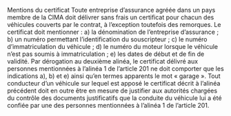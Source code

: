 Mentions du certificat
Toute entreprise d’assurance agréée dans un pays membre de la CIMA doit délivrer sans frais un certificat pour chacun des véhicules couverts par le contrat, à l’exception toutefois des remorques.
Le certificat doit mentionner :
a) la dénomination de l’entreprise d’assurance ;
b) un numéro permettant l’identification du souscripteur ;
c) le numéro d’immatriculation du véhicule ;
d) le numéro du moteur lorsque le véhicule n’est pas soumis à immatriculation ;
e) les dates de début et de fin de validité.
Par dérogation au deuxième alinéa, le certificat délivré aux personnes mentionnées à l’alinéa 1 de l’article 201 ne doit comporter que les indications a), b) et e) ainsi qu’en termes apparents le mot « garage ».
Tout conducteur d’un véhicule sur lequel est apposé le certificat décrit à l’alinéa précédent doit en outre être en mesure de justifier aux autorités chargées du contrôle des documents justificatifs que la conduite du véhicule lui a été confiée par une des personnes mentionnées à l’alinéa 1 de l’article 201.